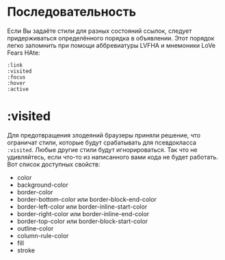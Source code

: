 # Последовательность

Если Вы задаёте стили для разных состояний ссылок, следует придерживаться определённого порядка в объявлении. Этот порядок легко запомнить при помощи аббревиатуры LVFHA и мнемоники LoVe Fears HAte:

    :link
    :visited
    :focus
    :hover
    :active

# :visited

Для предотвращения злодеяний браузеры приняли решение, что ограничат стили, которые будут срабатывать для псевдокласса `:visited`. Любые другие стили будут игнорироваться. Так что не удивляйтесь, если что-то из написанного вами кода не будет работать. Вот список доступных свойств:

- color
- background-color
- border-color
- border-bottom-color или border-block-end-color
- border-left-color или border-inline-start-color
- border-right-color или border-inline-end-color
- border-top-color или border-block-start-color
- outline-color
- column-rule-color
- fill
- stroke
